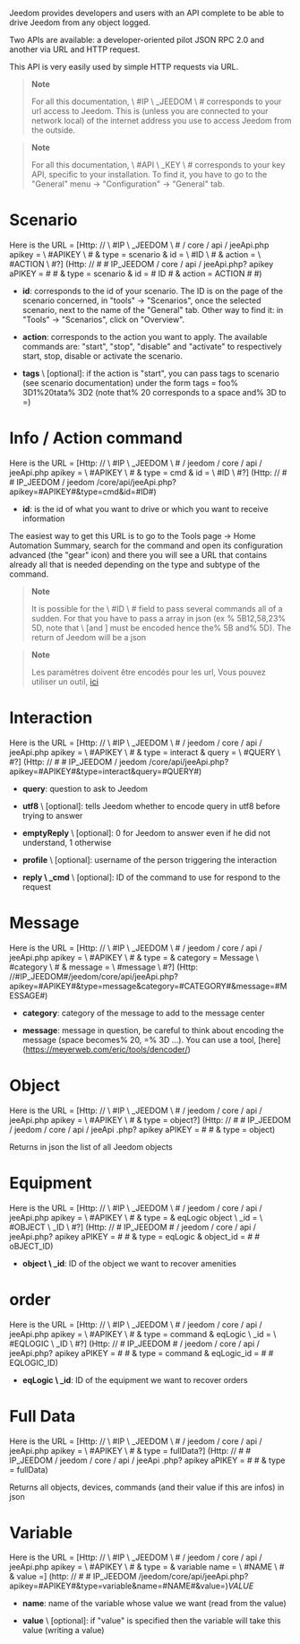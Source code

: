 Jeedom provides developers and users with an API
complete to be able to drive Jeedom from any object
logged.

Two APIs are available: a developer-oriented pilot
JSON RPC 2.0 and another via URL and HTTP request.

This API is very easily used by simple HTTP requests via
URL.

> **Note**
>
> For all this documentation, \ #IP \ _JEEDOM \ # corresponds to your url
> access to Jeedom. This is (unless you are connected to your network
> local) of the internet address you use to access Jeedom
> from the outside.

> **Note**
>
> For all this documentation, \ #API \ _KEY \ # corresponds to your key
> API, specific to your installation. To find it, you have to go to
> the "General" menu → "Configuration" → "General" tab.

Scenario
========

Here is the URL =
[Http: // \ #IP \ _JEEDOM \ # / core / api / jeeApi.php apikey = \ #APIKEY \ # & type = scenario & id = \ #ID \ # & action = \ #ACTION \ #?] (Http: // # # IP_JEEDOM / core / api / jeeApi.php? apikey aPIKEY = # # & type = scenario & id = # ID # & action = ACTION # #)

-   **id**: corresponds to the id of your scenario. The ID is on the
    page of the scenario concerned, in "tools" → "Scenarios", once the
    selected scenario, next to the name of the "General" tab. Other
    way to find it: in "Tools" → "Scenarios", click on
    "Overview".

-   **action**: corresponds to the action you want to apply. The
    available commands are: "start", "stop", "disable" and
    "activate" to respectively start, stop, disable or
    activate the scenario.

-   **tags** \ [optional]: if the action is "start", you can pass
    tags to scenario (see scenario documentation) under
    the form tags = foo% 3D1%20tata% 3D2 (note that% 20 corresponds to a
    space and% 3D to =)

Info / Action command
====================

Here is the URL =
[Http: // \ #IP \ _JEEDOM \ # / jeedom / core / api / jeeApi.php apikey = \ #APIKEY \ # & type = cmd & id = \ #ID \ #?] (Http: // # # IP_JEEDOM / jeedom /core/api/jeeApi.php?apikey=#APIKEY#&type=cmd&id=#ID#)

-   **id**: is the id of what you want to drive or which
    you want to receive information

The easiest way to get this URL is to go to the Tools page →
Home Automation Summary, search for the command and open its configuration
advanced (the "gear" icon) and there you will see a URL that contains
already all that is needed depending on the type and subtype of the
command.

> **Note**
>
> It is possible for the \ #ID \ # field to pass several commands
> all of a sudden. For that you have to pass a array in json (ex
>% 5B12,58,23% 5D, note that \ [and \] must be encoded hence the% 5B
> and% 5D). The return of Jeedom will be a json

> **Note**
>
> Les paramètres doivent être encodés pour les url, Vous pouvez utiliser
> un outil, [ici](https://meyerweb.com/eric/tools/dencoder/)

Interaction
===========

Here is the URL =
[Http: // \ #IP \ _JEEDOM \ # / jeedom / core / api / jeeApi.php apikey = \ #APIKEY \ # & type = interact & query = \ #QUERY \ #?] (Http: // # # IP_JEEDOM / jeedom /core/api/jeeApi.php?apikey=#APIKEY#&type=interact&query=#QUERY#)

-   **query**: question to ask to Jeedom

-   **utf8** \ [optional]: tells Jeedom whether to encode query
    in utf8 before trying to answer

-   **emptyReply** \ [optional]: 0 for Jeedom to answer even if he
    did not understand, 1 otherwise

-   **profile** \ [optional]: username of the person
    triggering the interaction

-   **reply \ _cmd** \ [optional]: ID of the command to use for
    respond to the request

Message
=======

Here is the URL =
[Http: // \ #IP \ _JEEDOM \ # / jeedom / core / api / jeeApi.php apikey = \ #APIKEY \ # & type = & category = Message \ #category \ # & message = \ #message \ #?] (Http: //#IP_JEEDOM#/jeedom/core/api/jeeApi.php?apikey=#APIKEY#&type=message&category=#CATEGORY#&message=#MESSAGE#)

-   **category**: category of the message to add to the message center

-   **message**: message in question, be careful to think about encoding
    the message (space becomes% 20, =% 3D ...). You can use a
    tool, [here] (https://meyerweb.com/eric/tools/dencoder/)

Object
=====

Here is the URL =
[Http: // \ #IP \ _JEEDOM \ # / jeedom / core / api / jeeApi.php apikey = \ #APIKEY \ # & type = object?] (Http: // # # IP_JEEDOM / jeedom / core / api / jeeApi .php? apikey aPIKEY = # # & type = object)

Returns in json the list of all Jeedom objects

Equipment
==========

Here is the URL =
[Http: // \ #IP \ _JEEDOM \ # / jeedom / core / api / jeeApi.php apikey = \ #APIKEY \ # & type = & eqLogic object \ _id = \ #OBJECT \ _ID \ #?] (Http: // # IP_JEEDOM # / jeedom / core / api / jeeApi.php? apikey aPIKEY = # # & type = eqLogic & object_id = # # oBJECT_ID)

-   **object \ _id**: ID of the object we want to recover
    amenities

order
========

Here is the URL =
[Http: // \ #IP \ _JEEDOM \ # / jeedom / core / api / jeeApi.php apikey = \ #APIKEY \ # & type = command & eqLogic \ _id = \ #EQLOGIC \ _ID \ #?] (Http: // # IP_JEEDOM # / jeedom / core / api / jeeApi.php? apikey aPIKEY = # # & type = command & eqLogic_id = # # EQLOGIC_ID)

-   **eqLogic \ _id**: ID of the equipment we want to recover
    orders

Full Data
=========

Here is the URL =
[Http: // \ #IP \ _JEEDOM \ # / jeedom / core / api / jeeApi.php apikey = \ #APIKEY \ # & type = fullData?] (Http: // # # IP_JEEDOM / jeedom / core / api / jeeApi .php? apikey aPIKEY = # # & type = fullData)

Returns all objects, devices, commands (and their value if this
are infos) in json

Variable
========

Here is the URL =
[Http: // \ #IP \ _JEEDOM \ # / jeedom / core / api / jeeApi.php apikey = \ #APIKEY \ # & type = & variable name = \ #NAME \ # & value =] (http: // # # IP_JEEDOM /jeedom/core/api/jeeApi.php?apikey=#APIKEY#&type=variable&name=#NAME#&value=)*VALUE*

-   **name**: name of the variable whose value we want (read from
    the value)

-   **value** \ [optional]: if "value" is specified then the variable
    will take this value (writing a value)


